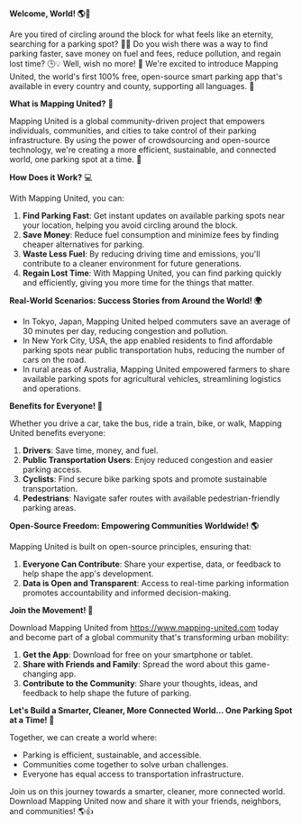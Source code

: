 **Welcome, World! 🌎👋**

Are you tired of circling around the block for what feels like an eternity, searching for a parking spot? 🚗😩 Do you wish there was a way to find parking faster, save money on fuel and fees, reduce pollution, and regain lost time? 🕒💡 Well, wish no more! 🎉 We're excited to introduce Mapping United, the world's first 100% free, open-source smart parking app that's available in every country and county, supporting all languages. 🌟

**What is Mapping United?** 🤔

Mapping United is a global community-driven project that empowers individuals, communities, and cities to take control of their parking infrastructure. By using the power of crowdsourcing and open-source technology, we're creating a more efficient, sustainable, and connected world, one parking spot at a time. 🌈

**How Does it Work?** 💻

With Mapping United, you can:

1. **Find Parking Fast**: Get instant updates on available parking spots near your location, helping you avoid circling around the block.
2. **Save Money**: Reduce fuel consumption and minimize fees by finding cheaper alternatives for parking.
3. **Waste Less Fuel**: By reducing driving time and emissions, you'll contribute to a cleaner environment for future generations.
4. **Regain Lost Time**: With Mapping United, you can find parking quickly and efficiently, giving you more time for the things that matter.

**Real-World Scenarios: Success Stories from Around the World! 🌍**

* In Tokyo, Japan, Mapping United helped commuters save an average of 30 minutes per day, reducing congestion and pollution.
* In New York City, USA, the app enabled residents to find affordable parking spots near public transportation hubs, reducing the number of cars on the road.
* In rural areas of Australia, Mapping United empowered farmers to share available parking spots for agricultural vehicles, streamlining logistics and operations.

**Benefits for Everyone! 🌟**

Whether you drive a car, take the bus, ride a train, bike, or walk, Mapping United benefits everyone:

1. **Drivers**: Save time, money, and fuel.
2. **Public Transportation Users**: Enjoy reduced congestion and easier parking access.
3. **Cyclists**: Find secure bike parking spots and promote sustainable transportation.
4. **Pedestrians**: Navigate safer routes with available pedestrian-friendly parking areas.

**Open-Source Freedom: Empowering Communities Worldwide! 🌎**

Mapping United is built on open-source principles, ensuring that:

1. **Everyone Can Contribute**: Share your expertise, data, or feedback to help shape the app's development.
2. **Data is Open and Transparent**: Access to real-time parking information promotes accountability and informed decision-making.

**Join the Movement! 🌟**

Download Mapping United from https://www.mapping-united.com today and become part of a global community that's transforming urban mobility:

1. **Get the App**: Download for free on your smartphone or tablet.
2. **Share with Friends and Family**: Spread the word about this game-changing app.
3. **Contribute to the Community**: Share your thoughts, ideas, and feedback to help shape the future of parking.

**Let's Build a Smarter, Cleaner, More Connected World... One Parking Spot at a Time! 🌟**

Together, we can create a world where:

* Parking is efficient, sustainable, and accessible.
* Communities come together to solve urban challenges.
* Everyone has equal access to transportation infrastructure.

Join us on this journey towards a smarter, cleaner, more connected world. Download Mapping United now and share it with your friends, neighbors, and communities! 🌎👍